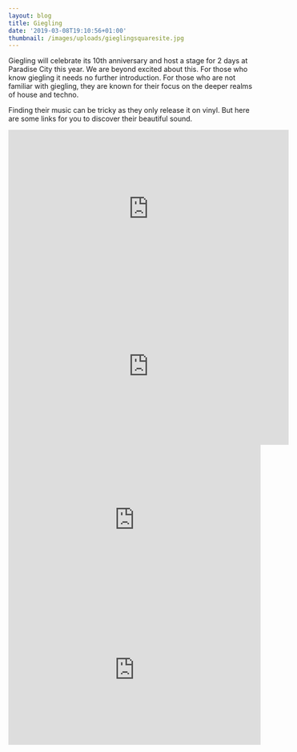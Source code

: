 ```yaml
---
layout: blog
title: Giegling
date: '2019-03-08T19:10:56+01:00'
thumbnail: /images/uploads/gieglingsquaresite.jpg
---
```

Giegling will celebrate its 10th anniversary and host a stage for 2 days at Paradise City this year. We are beyond excited about this. For those who know giegling it needs no further introduction. For those who are not familiar with giegling, they are known for their focus on the deeper realms of house and techno.

Finding their music can be tricky as they only release it on vinyl. But here are some links for you to discover their beautiful sound.

<iframe width="560" height="315" src="https://www.youtube.com/embed/hpKlCKL9FsM" frameborder="0" allow="accelerometer; autoplay; encrypted-media; gyroscope; picture-in-picture" allowfullscreen></iframe>
 
<iframe width="560" height="315" src="https://www.youtube.com/embed/4-nnmBvf_yg" frameborder="0" allow="accelerometer; autoplay; encrypted-media; gyroscope; picture-in-picture" allowfullscreen></iframe>

<iframe width="100%" height="300" scrolling="no" frameborder="no" allow="autoplay" src="https://w.soundcloud.com/player/?url=https%3A//api.soundcloud.com/tracks/509071428&color=%23ff5500&auto_play=false&hide_related=false&show_comments=true&show_user=true&show_reposts=false&show_teaser=true&visual=true"></iframe>

<iframe width="100%" height="300" scrolling="no" frameborder="no" allow="autoplay" src="https://w.soundcloud.com/player/?url=https%3A//api.soundcloud.com/tracks/539666574&color=%23ff5500&auto_play=false&hide_related=false&show_comments=true&show_user=true&show_reposts=false&show_teaser=true&visual=true"></iframe>


